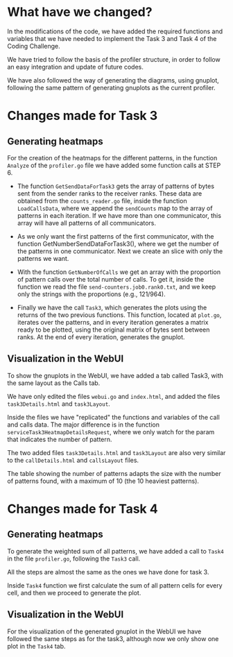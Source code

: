 # What have we changed?

In the modifications of the code, we have added the required functions and variables that we have needed to implement the Task 3 and Task 4 of the Coding Challenge.

We have tried to follow the basis of the profiler structure, in order to follow an easy integration and update of future codes.

We have also followed the way of generating the diagrams, using gnuplot, following the same pattern of generating gnuplots as the current profiler.

# Changes made for Task 3

## Generating heatmaps

For the creation of the heatmaps for the different patterns, in the function `Analyze` of the `profiler.go` file we have added some function calls at STEP 6.

- The function `GetSendDataForTask3` gets the array of patterns of bytes sent from the sender ranks to the receiver ranks. These data are obtained from the `counts_reader.go` file, inside the function `LoadCallsData`, where we append the `sendCounts` map to the array of patterns in each iteration. If we have more than one communicator, this array will have all patterns of all communicators.

- As we only want the first patterns of the first communicator, with the function GetNumberSendDataForTask3(), where we get the number of the patterns in one communicator. Next we create an slice with only the patterns we want.

- With the function `GetNumberOfCalls` we get an array with the proportion of pattern calls over the total number of calls. To get it, inside the function we read the file `send-counters.job0.rank0.txt`, and we keep only the strings with the proportions (e.g., 121/964).

- Finally we have the call `Task3`, which generates the plots using the returns of the two previous functions.
This function, located at `plot.go`, iterates over the patterns, and in every iteration generates a matrix ready to be plotted, using the original matrix of bytes sent between ranks.
At the end of every iteration, generates the gnuplot.

## Visualization in the WebUI

To show the gnuplots in the WebUI, we have added a tab called Task3, with the same layout as the Calls tab.

We have only edited the files `webui.go` and `index.html`, and added the files `task3Details.html` and `task3Layout`.

Inside the files we have "replicated" the functions and variables of the call and calls data. The major difference is in the function `serviceTask3HeatmapDetailsRequest`, where we only watch for the param that indicates the number of pattern.

The two added files `task3Details.html` and `task3Layout` are also very similar to the `callDetails.html` and `callsLayout` files.

The table showing the number of patterns adapts the size with the number of patterns found, with a maximum of 10 (the 10 heaviest patterns).

# Changes made for Task 4

## Generating heatmaps

To generate the weighted sum of all patterns, we have added a call to `Task4` in the file `profiler.go`, following the `Task3` call.

All the steps are almost the same as the ones we have done for task 3.

Inside `Task4` function we first calculate the sum of all pattern cells for every cell, and then we proceed to generate the plot.

## Visualization in the WebUI

For the visualization of the generated gnuplot in the WebUI we have followed the same steps as for the task3, although now we only show one plot in the `Task4` tab.
